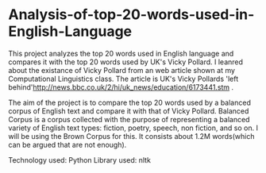 # Analysis-of-top-20-words-used-in-English-Language

This project analyzes the top 20 words used in English language and compares it with the top 20 words used by UK's Vicky Pollard.
I leanred about the existance of Vicky Pollard from an web article shown at my Computational Linguistics class. The article is UK's Vicky Pollards 'left behind'http://news.bbc.co.uk/2/hi/uk_news/education/6173441.stm .

The aim of the project is to compare the top 20 words used by a balanced corpus of English text and compare it with that of Vicky Pollard. Balanced Corpus is a corpus collected with the purpose of representing a balanced variety of English text types: fiction, poetry, speech, non fiction, and so on.
I will be using the Brown Corpus for this. It consists about 1.2M words(which can be argued that are not enough).

Technology used: Python
Library used: nltk
